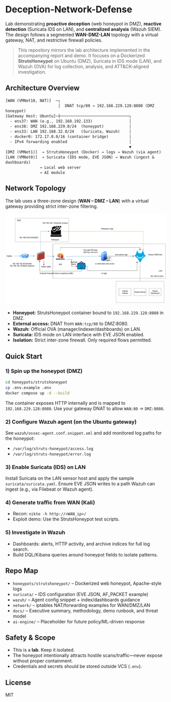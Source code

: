 # Deception-Network-Defense

Lab demonstrating **proactive deception** (web honeypot in DMZ), **reactive detection** (Suricata IDS on LAN), and **centralized analysis** (Wazuh SIEM). The design follows a segmented **WAN-DMZ-LAN** topology with a virtual gateway, NAT, and restrictive firewall policies.

> This repository mirrors the lab architecture implemented in the accompanying report and demo. It focuses on a Dockerized **StrutsHoneypot** on Ubuntu (DMZ), Suricata in IDS mode (LAN), and Wazuh (OVA) for log collection, analysis, and ATT&CK-aligned investigation.

## Architecture Overview

```
[WAN (VMNet10, NAT)]  ─┐
                       │  DNAT tcp/80 → 192.168.229.128:8080 (DMZ honeypot)
[Gateway Host: Ubuntu]─┼──────────────────────────────┐
  - ens37: WAN (e.g., 192.168.192.133)                │
  - ens38: DMZ 192.168.229.0/24  (honeypot)           │
  - ens33: LAN 192.168.32.0/24   (Suricata, Wazuh)    │
  - docker0: 172.17.0.0/16 (container bridge)         │
  - IPv4 forwarding enabled                           │
                                                      ▼
[DMZ (VMNet1)]  → StrutsHoneypot (Docker) → logs → Wazuh (via agent)
[LAN (VMNet0)]  → Suricata (IDS mode, EVE JSON) → Wazuh (ingest & dashboards)
               → Local web server 
               → AI module 
```

## Network Topology

The lab uses a three-zone design (**WAN – DMZ – LAN**) with a virtual gateway providing strict inter-zone filtering.

![Network topology](img/Network-Topology.png)

- **Honeypot:** StrutsHoneypot container bound to `192.168.229.128:8080` in DMZ.
- **External access:** DNAT from `WAN:tcp/80` to DMZ:8080.
- **Wazuh:** Official OVA (manager/indexer/dashboards) on LAN.
- **Suricata:** IDS mode on LAN interface with EVE JSON enabled.
- **Isolation:** Strict inter-zone firewall. Only required flows permitted.

## Quick Start

### 1) Spin up the honeypot (DMZ)
```bash
cd honeypots/strutshoneypot
cp .env.example .env
docker compose up -d --build
```

The container exposes HTTP internally and is mapped to `192.168.229.128:8080`. Use your gateway DNAT to allow `WAN:80` → `DMZ:8080`.

### 2) Configure Wazuh agent (on the Ubuntu gateway)
See `wazuh/ossec-agent.conf.snippet.xml` and add monitored log paths for the honeypot:
- `/var/log/struts-honeypot/access.log`
- `/var/log/struts-honeypot/error.log`

### 3) Enable Suricata (IDS) on LAN
Install Suricata on the LAN sensor host and apply the sample `suricata/suricata.yaml`. Ensure EVE JSON writes to a path Wazuh can ingest (e.g., via Filebeat or Wazuh agent).

### 4) Generate traffic from WAN (Kali)
- Recon: `nikto -h http://<WAN_ip>/`
- Exploit demo: Use the StrutsHoneypot test scripts.

### 5) Investigate in Wazuh
- Dashboards: alerts, HTTP activity, and archive indices for full log search.
- Build DQL/Kibana queries around honeypot fields to isolate patterns.

## Repo Map

- `honeypots/strutshoneypot/` – Dockerized web honeypot, Apache-style logs
- `suricata/` – IDS configuration (EVE JSON, AF_PACKET example)
- `wazuh/` – Agent config snippet + index/dashboards guidance
- `network/` – iptables NAT/forwarding examples for WAN/DMZ/LAN
- `docs/` – Executive summary, methodology, demo runbook, and threat model
- `ai-engine/` – Placeholder for future policy/ML-driven response

## Safety & Scope

- This is a **lab**. Keep it isolated.
- The honeypot intentionally attracts hostile scans/traffic—never expose without proper containment.
- Credentials and secrets should be stored outside VCS (`.env`).

## License

MIT
